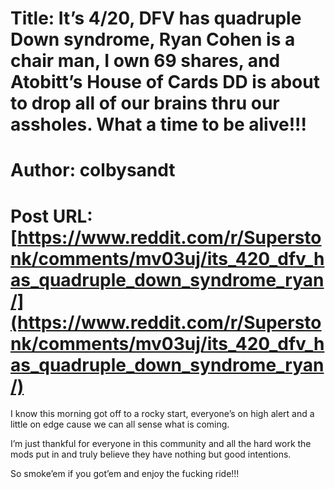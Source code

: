 # Title: It’s 4/20, DFV has quadruple Down syndrome, Ryan Cohen is a chair man, I own 69 shares, and Atobitt’s House of Cards DD is about to drop all of our brains thru our assholes. What a time to be alive!!!
# Author: colbysandt
# Post URL: [https://www.reddit.com/r/Superstonk/comments/mv03uj/its_420_dfv_has_quadruple_down_syndrome_ryan/](https://www.reddit.com/r/Superstonk/comments/mv03uj/its_420_dfv_has_quadruple_down_syndrome_ryan/)


I know this morning got off to a rocky start, everyone’s on high alert and a little on edge cause we can all sense what is coming.  

I’m just thankful for everyone in this community and all the hard work the mods put in and truly believe they have nothing but good intentions. 

So smoke’em if you got’em and enjoy the fucking ride!!!